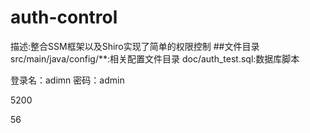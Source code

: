 # auth-control
描述:整合SSM框架以及Shiro实现了简单的权限控制
##文件目录
src/main/java/config/**:相关配置文件目录
doc/auth_test.sql:数据库脚本

登录名：adimn
密码：admin

5200


56
